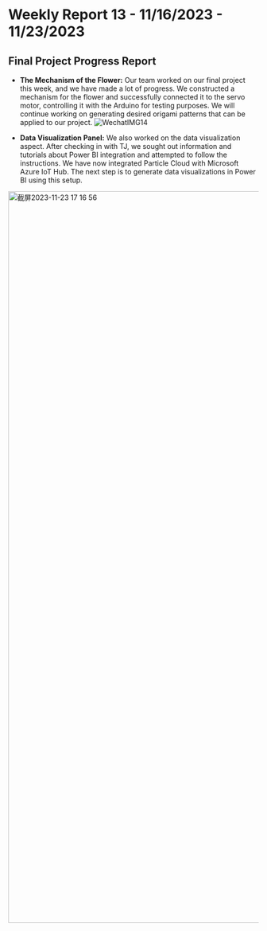 # Weekly Report 13 - 11/16/2023 - 11/23/2023

## Final Project Progress Report
- **The Mechanism of the Flower:**
Our team worked on our final project this week, and we have made a lot of progress. We constructed a mechanism for the flower and successfully connected it to the servo motor, controlling it with the Arduino for testing purposes. We will continue working on generating desired origami patterns that can be applied to our project.
![WechatIMG14](https://github.com/Berkeley-MDes/tdf-fa23-PikaG/assets/74200423/72bf7f03-1252-407e-87cb-8b2bc7d7a0ea)

- **Data Visualization Panel:**
We also worked on the data visualization aspect. After checking in with TJ, we sought out information and tutorials about Power BI integration and attempted to follow the instructions. We have now integrated Particle Cloud with Microsoft Azure IoT Hub. The next step is to generate data visualizations in Power BI using this setup.
<img width="1470" alt="截屏2023-11-23 17 16 56" src="https://github.com/Berkeley-MDes/tdf-fa23-PikaG/assets/74200423/7477c5b0-771f-49b5-b4db-34eb95f74b05">
